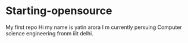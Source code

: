 # Starting-opensource
My first repo
Hi my name is yatin arora
I m currently persuing Computer science engineering fronm iiit delhi.
